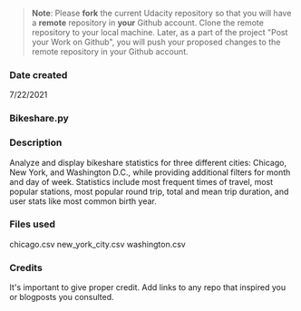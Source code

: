 >**Note**: Please **fork** the current Udacity repository so that you will have a **remote** repository in **your** Github account. Clone the remote repository to your local machine. Later, as a part of the project "Post your Work on Github", you will push your proposed changes to the remote repository in your Github account.

### Date created
7/22/2021

### Bikeshare.py

### Description
Analyze and display bikeshare statistics for three different cities: Chicago, New York, and Washington D.C., while providing additional filters for month and day of week. Statistics include most frequent times of travel, most popular stations, most popular round trip, total and mean trip duration, and user stats like most common birth year.

### Files used
chicago.csv
new_york_city.csv
washington.csv

### Credits
It's important to give proper credit. Add links to any repo that inspired you or blogposts you consulted.
